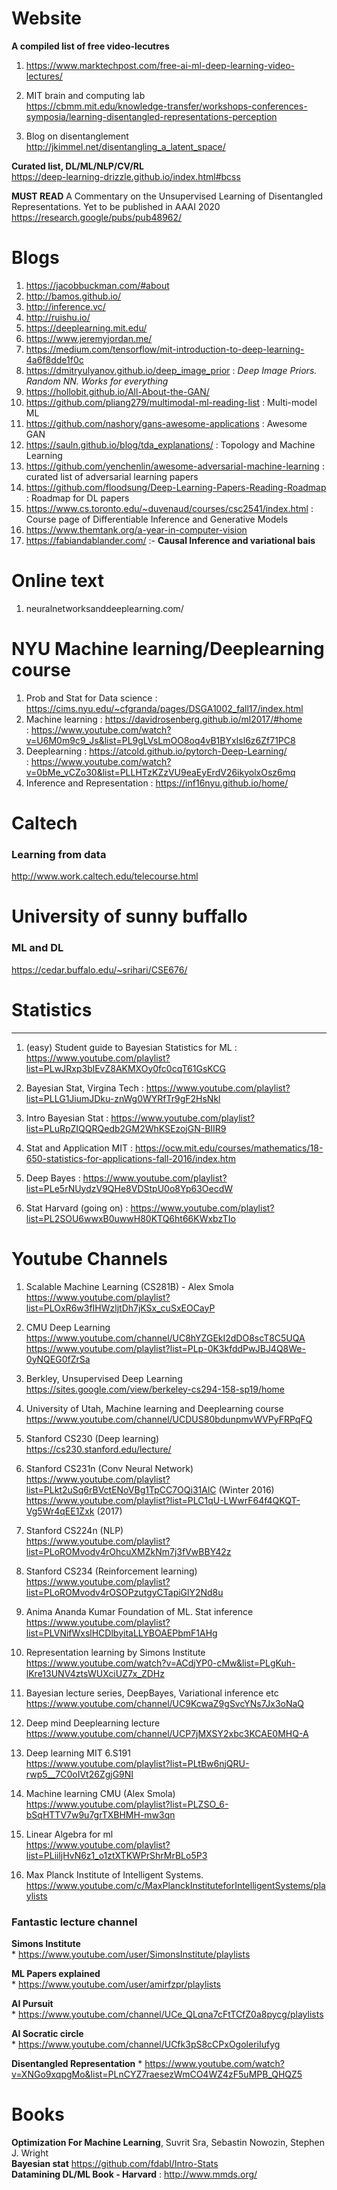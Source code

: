 # Website
**A compiled list of free video-lecutres**
1. https://www.marktechpost.com/free-ai-ml-deep-learning-video-lectures/

2. MIT brain and computing lab <br>
   https://cbmm.mit.edu/knowledge-transfer/workshops-conferences-symposia/learning-disentangled-representations-perception
   
3. Blog on disentanglement <br>
   http://jkimmel.net/disentangling_a_latent_space/

**Curated list, DL/ML/NLP/CV/RL**<br>
https://deep-learning-drizzle.github.io/index.html#bcss


**MUST READ**
A Commentary on the Unsupervised Learning of Disentangled Representations. Yet to be published in AAAI 2020 <br>
https://research.google/pubs/pub48962/

# Blogs
1.  https://jacobbuckman.com/#about
2. http://bamos.github.io/
3. http://inference.vc/
4. http://ruishu.io/
5. https://deeplearning.mit.edu/
6. https://www.jeremyjordan.me/
7. https://medium.com/tensorflow/mit-introduction-to-deep-learning-4a6f8dde1f0c
8. https://dmitryulyanov.github.io/deep_image_prior         : *Deep Image Priors. Random NN. Works for everything*
9. https://hollobit.github.io/All-About-the-GAN/
10. https://github.com/pliang279/multimodal-ml-reading-list : Multi-model ML
11. https://github.com/nashory/gans-awesome-applications : Awesome GAN
12. https://sauln.github.io/blog/tda_explanations/      :   Topology and Machine Learning
13. https://github.com/yenchenlin/awesome-adversarial-machine-learning : curated list of adversarial learning papers
14. https://github.com/floodsung/Deep-Learning-Papers-Reading-Roadmap : Roadmap for DL papers
15. https://www.cs.toronto.edu/~duvenaud/courses/csc2541/index.html : Course page of Differentiable Inference and Generative Models
16. https://www.themtank.org/a-year-in-computer-vision
17. https://fabiandablander.com/    :-   **Causal Inference and variational bais**

# Online text
1. neuralnetworksanddeeplearning.com/

# NYU Machine learning/Deeplearning course
1. Prob and Stat for Data science : https://cims.nyu.edu/~cfgranda/pages/DSGA1002_fall17/index.html <br>
2. Machine learning               : https://davidrosenberg.github.io/ml2017/#home <br>
                                  : https://www.youtube.com/watch?v=U6M0m9c9_Js&list=PL9gLVsLmOO8oq4vB1BYxIsl6z6Zf71PC8 <br>
3. Deeplearning                   : https://atcold.github.io/pytorch-Deep-Learning/ <br>
                                  : https://www.youtube.com/watch?v=0bMe_vCZo30&list=PLLHTzKZzVU9eaEyErdV26ikyolxOsz6mq <br>
4. Inference and Representation   : https://inf16nyu.github.io/home/<br>

# Caltech
### Learning from data
http://www.work.caltech.edu/telecourse.html

# University of sunny buffallo 
### ML and DL 
https://cedar.buffalo.edu/~srihari/CSE676/

# Statistics
-------------
1.  (easy) Student guide to Bayesian Statistics for ML : https://www.youtube.com/playlist?list=PLwJRxp3blEvZ8AKMXOy0fc0cqT61GsKCG

2.  Bayesian Stat, Virgina Tech : https://www.youtube.com/playlist?list=PLLG1JiumJDku-znWg0WYRfTr9gF2HsNkl

3.  Intro Bayesian Stat : https://www.youtube.com/playlist?list=PLuRpZIQQRQedb2GM2WhKSEzojGN-BIIR9

4.  Stat and Application MIT : https://ocw.mit.edu/courses/mathematics/18-650-statistics-for-applications-fall-2016/index.htm

5.  Deep Bayes : https://www.youtube.com/playlist?list=PLe5rNUydzV9QHe8VDStpU0o8Yp63OecdW

6.  Stat Harvard (going on) : https://www.youtube.com/playlist?list=PL2SOU6wwxB0uwwH80KTQ6ht66KWxbzTIo

# Youtube Channels

1.  Scalable Machine Learning (CS281B) - Alex Smola <br>
    https://www.youtube.com/playlist?list=PLOxR6w3fIHWzljtDh7jKSx_cuSxEOCayP
    
2.  CMU Deep Learning <br>
    https://www.youtube.com/channel/UC8hYZGEkI2dDO8scT8C5UQA <br>
    https://www.youtube.com/playlist?list=PLp-0K3kfddPwJBJ4Q8We-0yNQEG0fZrSa
    
3.  Berkley, Unsupervised Deep Learning <br>
    https://sites.google.com/view/berkeley-cs294-158-sp19/home
    
4.  University of Utah, Machine learning and Deeplearning course
    https://www.youtube.com/channel/UCDUS80bdunpmvWVPyFRPqFQ
    
5. Stanford CS230 (Deep learning) <br>
   https://cs230.stanford.edu/lecture/
   
6. Stanford CS231n (Conv Neural Network) <br>
   https://www.youtube.com/playlist?list=PLkt2uSq6rBVctENoVBg1TpCC7OQi31AlC (Winter 2016) <br>
   https://www.youtube.com/playlist?list=PLC1qU-LWwrF64f4QKQT-Vg5Wr4qEE1Zxk (2017)
  
7. Stanford CS224n (NLP) <br>
   https://www.youtube.com/playlist?list=PLoROMvodv4rOhcuXMZkNm7j3fVwBBY42z 
    
8. Stanford CS234 (Reinforcement learning) <br>
   https://www.youtube.com/playlist?list=PLoROMvodv4rOSOPzutgyCTapiGlY2Nd8u
    

9. Anima Ananda Kumar Foundation of ML. Stat inference <br>
   https://www.youtube.com/playlist?list=PLVNifWxslHCDlbyitaLLYBOAEPbmF1AHg
   
10. Representation learning by Simons Institute <br>
   https://www.youtube.com/watch?v=ACdjYP0-cMw&list=PLgKuh-lKre13UNV4ztsWUXciUZ7x_ZDHz
   
11. Bayesian lecture series, DeepBayes, Variational inference etc <br>
   https://www.youtube.com/channel/UC9KcwaZ9gSvcYNs7Jx3oNaQ
   
12. Deep mind Deeplearning lecture <br>
   https://www.youtube.com/channel/UCP7jMXSY2xbc3KCAE0MHQ-A
   
13. Deep learning MIT 6.S191 <br>
    https://www.youtube.com/playlist?list=PLtBw6njQRU-rwp5__7C0oIVt26ZgjG9NI
    
14. Machine learning CMU (Alex Smola) <br>
    https://www.youtube.com/playlist?list=PLZSO_6-bSqHTTV7w9u7grTXBHMH-mw3qn
    
15. Linear Algebra for ml <br>
    https://www.youtube.com/playlist?list=PLiiljHvN6z1_o1ztXTKWPrShrMrBLo5P3
    
16. Max Planck Institute of Intelligent Systems.
    https://www.youtube.com/c/MaxPlanckInstituteforIntelligentSystems/playlists
   
### Fantastic lecture channel
**Simons Institute**<br>
    * https://www.youtube.com/user/SimonsInstitute/playlists

**ML Papers explained**<br>
    * https://www.youtube.com/user/amirfzpr/playlists

**AI Pursuit**<br>
    * https://www.youtube.com/channel/UCe_QLqna7cFtTCfZ0a8pycg/playlists

**AI Socratic circle** <br>
    * https://www.youtube.com/channel/UCfk3pS8cCPxOgoleriIufyg

**Disentangled Representation**
    * https://www.youtube.com/watch?v=XNGo9xqpgMo&list=PLnCYZ7raesezWmCO4WZ4zF5uMPB_QHQZ5 

# Books
**Optimization For Machine Learning**, Suvrit Sra, Sebastin Nowozin, Stephen J. Wright <br>
**Bayesian stat** https://github.com/fdabl/Intro-Stats <br>
**Datamining DL/ML Book -  Harvard** : http://www.mmds.org/
